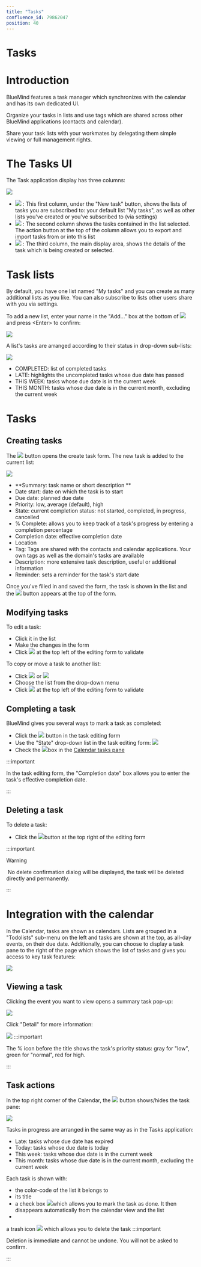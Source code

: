 ```yaml
---
title: "Tasks"
confluence_id: 79862047
position: 40
---
```

# Tasks


# Introduction

BlueMind features a task manager which synchronizes with the calendar and has its own dedicated UI.

Organize your tasks in lists and use tags which are shared across other BlueMind applications (contacts and calendar).

Share your task lists with your workmates by delegating them simple viewing or full management rights.


# The Tasks UI

The Task application display has three columns:

![](../../attachments/79862047/79862083.png)

- ![](../../attachments/79861210/79861237.png) : This first column, under the "New task" button, shows the lists of tasks you are subscribed to: your default list "My tasks", as well as other lists you've created or you've subscribed to (via settings)
- ![](../../attachments/79861210/79861236.png) : The second column shows the tasks contained in the list selected. The action button at the top of the column allows you to export and import tasks from or into this list
- ![](../../attachments/79861210/79861235.png) : The third column, the main display area, shows the details of the task which is being created or selected.


# Task lists

By default, you have one list named "My tasks" and you can create as many additional lists as you like. You can also subscribe to lists other users share with you via settings.

To add a new list, enter your name in the "Add..." box at the bottom of ![](../../attachments/79861210/79861237.png) and press &lt;Enter> to confirm:

![](../../attachments/79862047/79862081.png)

A list's tasks are arranged according to their status in drop-down sub-lists:

![](../../attachments/79862047/79862075.png)

- COMPLETED: list of completed tasks
- LATE: highlights the uncompleted tasks whose due date has passed
- THIS WEEK: tasks whose due date is in the current week
- THIS MONTH: tasks whose due date is in the current month, excluding the current week


# Tasks

## Creating tasks

The ![](../../attachments/79862047/79862079.png) button opens the create task form. The new task is added to the current list:

![](../../attachments/79862047/79862077.png)

- **Summary: task name or short description **
- Date start: date on which the task is to start
- Due date: planned due date
- Priority: low, average (default), high
- State: current completion status: not started, completed, in progress, cancelled
- % Complete: allows you to keep track of a task's progress by entering a completion percentage
- Completion date: effective completion date
- Location
- Tag: Tags are shared with the contacts and calendar applications. Your own tags as well as the domain's tasks are available
- Description: more extensive task description, useful or additional information
- Reminder: sets a reminder for the task's start date


Once you've filled in and saved the form, the task is shown in the list and the ![](../../attachments/79862047/79862073.png) button appears at the top of the form.

## Modifying tasks

To edit a task:

- Click it in the list
- Make the changes in the form
- Click ![](../../attachments/79862047/79862053.png) at the top left of the editing form to validate


To copy or move a task to another list:

- Click ![](../../attachments/79862047/79862063.png) or ![](../../attachments/79862047/79862061.png)
- Choose the list from the drop-down menu
- Click ![](../../attachments/79862047/79862053.png) at the top left of the editing form to validate


## Completing a task

BlueMind gives you several ways to mark a task as completed:

- Click the ![](../../attachments/79862047/79862073.png) button in the task editing form
- Use the "State" drop-down list in the task editing form: ![](../../attachments/79862047/79862050.png)
- Check the ![](../../attachments/79862047/79862049.png)box in the [Calendar tasks pane](#Tasks-actions-taches)

:::important

In the task editing form, the "Completion date" box allows you to enter the task's effective completion date.

:::

## Deleting a task

To delete a task:

- Click the ![](../../attachments/79862047/79862059.png)button at the top right of the editing form

:::important

Warning

 No delete confirmation dialog will be displayed, the task will be deleted directly and permanently.

:::

# Integration with the calendar

In the Calendar, tasks are shown as calendars. Lists are grouped in a "Todolists" sub-menu on the left and tasks are shown at the top, as all-day events, on their due date. Additionally, you can choose to display a task pane to the right of the page which shows the list of tasks and gives you access to key task features:

![](../../attachments/79862047/79862071.png)

## Viewing a task

Clicking the event you want to view opens a summary task pop-up:

![](../../attachments/79862047/79862069.png)

Click "Detail" for more information:

![](../../attachments/79862047/79862067.png)
:::important

The % icon before the title shows the task's priority status: gray for "low", green for "normal", red for high.

:::

## Task actions

In the top right corner of the Calendar, the ![](../../attachments/79862047/79862058.png) button shows/hides the task pane:

![](../../attachments/79862047/79862055.png)

Tasks in progress are arranged in the same way as in the Tasks application:

- Late: tasks whose due date has expired
- Today: tasks whose due date is today
- This week: tasks whose due date is in the current week
- This month: tasks whose due date is in the current month, excluding the current week


Each task is shown with:

- the color-code of the list it belongs to
- its title
- a check box ![](../../attachments/79862047/79862049.png)which allows you to mark the task as done. It then disappears automatically from the calendar view and the list
- 
a trash icon ![](../../attachments/79862047/79862048.png) which allows you to delete the task
:::important

Deletion is immediate and cannot be undone. You will not be asked to confirm.

:::


